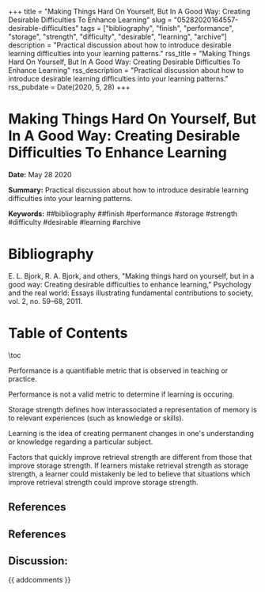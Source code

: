 +++
title = "Making Things Hard On Yourself, But In A Good Way: Creating Desirable Difficulties To Enhance Learning"
slug = "05282020164557-desirable-difficulties"
tags = ["bibliography", "finish", "performance", "storage", "strength", "difficulty", "desirable", "learning", "archive"]
description = "Practical discussion about how to introduce desirable learning difficulties into your learning patterns."
rss_title = "Making Things Hard On Yourself, But In A Good Way: Creating Desirable Difficulties To Enhance Learning"
rss_description = "Practical discussion about how to introduce desirable learning difficulties into your learning patterns."
rss_pubdate = Date(2020, 5, 28)
+++



Making Things Hard On Yourself, But In A Good Way: Creating Desirable Difficulties To Enhance Learning
=========

**Date:** May 28 2020

**Summary:** Practical discussion about how to introduce desirable learning difficulties into your learning patterns.

**Keywords:** ##bibliography ##finish #performance #storage #strength #difficulty #desirable #learning #archive

Bibliography
==========

E. L. Bjork, R. A. Bjork, and others, "Making things hard on yourself, but in a good way: Creating desirable difficulties to enhance learning," Psychology and the real world: Essays illustrating fundamental contributions to society, vol. 2, no. 59–68, 2011.

Table of Contents
=========

\toc

Performance is a quantifiable metric that is observed in teaching or practice.

Performance is not a valid metric to determine if learning is occuring.

Storage strength defines how interassociated a representation of memory is to relevant experiences (such as knowledge or skills).

Learning is the idea of creating permanent changes in one's understanding or knowledge regarding a particular subject.

Factors that quickly improve retrieval strength are different from those that improve storage strength. If learners mistake retrieval strength as storage strength, a learner could mistakenly be led to believe that situations which improve retrieval strength could improve storage strength.

## References

## References
## Discussion: 

{{ addcomments }}
